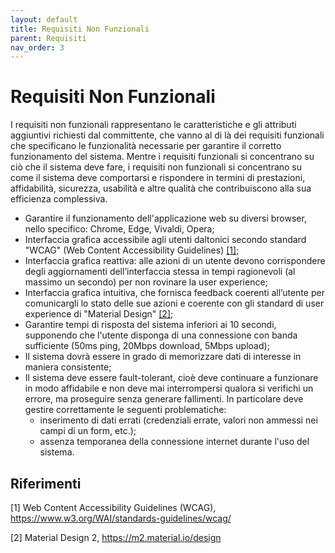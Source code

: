 ```yaml
---
layout: default
title: Requisiti Non Funzionali
parent: Requisiti
nav_order: 3
---
```


# Requisiti Non Funzionali
I requisiti non funzionali rappresentano le caratteristiche e gli attributi aggiuntivi richiesti dal committente, che vanno al di là dei requisiti funzionali che specificano le funzionalità necessarie per garantire il corretto funzionamento del sistema. Mentre i requisiti funzionali si concentrano su ciò che il sistema deve fare, i requisiti non funzionali si concentrano su come il sistema deve comportarsi e rispondere in termini di prestazioni, affidabilità, sicurezza, usabilità e altre qualità che contribuiscono alla sua efficienza complessiva.

- Garantire il funzionamento dell'applicazione web su diversi browser, nello specifico: Chrome, Edge, Vivaldi, Opera;
- Interfaccia grafica accessibile agli utenti daltonici secondo standard "WCAG" (Web Content Accessibility Guidelines) <a href="#1">[1]</a>;
- Interfaccia grafica reattiva: alle azioni di un utente devono corrispondere degli aggiornamenti dell’interfaccia stessa in tempi ragionevoli (al massimo un secondo) per non rovinare la user experience;
- Interfaccia grafica intuitiva, che fornisca feedback coerenti all’utente per comunicargli lo stato delle sue azioni e coerente con gli standard di user experience di "Material Design" <a href="#2">[2]</a>;
- Garantire tempi di risposta del sistema inferiori ai 10 secondi, supponendo che l'utente disponga di una connessione con banda sufficiente (50ms ping, 20Mbps download, 5Mbps upload);
- Il sistema dovrà essere in grado di memorizzare dati di interesse in maniera consistente;
- Il sistema deve essere fault-tolerant, cioè deve continuare a funzionare in modo affidabile e non deve mai interrompersi qualora si verifichi un errore, ma proseguire senza generare fallimenti. In particolare deve gestire correttamente le seguenti problematiche:
    - inserimento di dati errati (credenziali errate, valori non ammessi nei campi di un form, etc.);
    - assenza temporanea della connessione internet durante l'uso del sistema.

## Riferimenti

<a id="1">[1]</a> Web Content Accessibility Guidelines (WCAG), https://www.w3.org/WAI/standards-guidelines/wcag/

<a id="2">[2]</a> Material Design 2, https://m2.material.io/design
